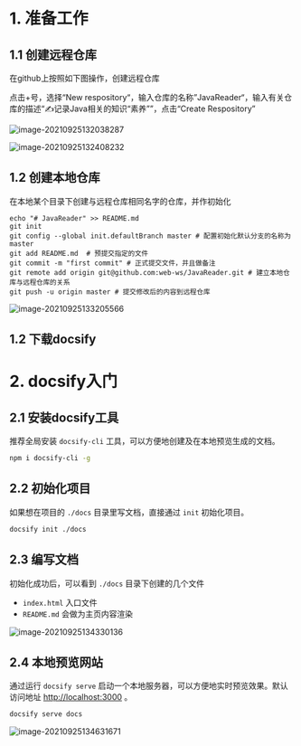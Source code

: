 # 1. 准备工作

## 1.1 创建远程仓库

在github上按照如下图操作，创建远程仓库

点击+号，选择“New respository“，输入仓库的名称”JavaReader“，输入有关仓库的描述“✍记录Java相关的知识“素养””，点击“Create Respository”

![image-20210925132038287](https://i.loli.net/2021/09/25/TG5uf1k3stJhRVa.png)

![image-20210925132408232](https://i.loli.net/2021/09/25/kCp2ODcVmibdJ73.png)

## 1.2 创建本地仓库

在本地某个目录下创建与远程仓库相同名字的仓库，并作初始化

```shell
echo "# JavaReader" >> README.md
git init
git config --global init.defaultBranch master # 配置初始化默认分支的名称为master
git add README.md  # 预提交指定的文件
git commit -m "first commit" # 正式提交文件，并且做备注
git remote add origin git@github.com:web-ws/JavaReader.git # 建立本地仓库与远程仓库的关系
git push -u origin master # 提交修改后的内容到远程仓库
```

![image-20210925133205566](https://i.loli.net/2021/09/25/S1eoMupvlFLkAcU.png)

## 1.2 下载docsify

# 2. docsify入门

## 2.1 安装docsify工具

推荐全局安装 `docsify-cli` 工具，可以方便地创建及在本地预览生成的文档。

```bash
npm i docsify-cli -g
```

## 2.2 初始化项目

如果想在项目的 `./docs` 目录里写文档，直接通过 `init` 初始化项目。

```bash
docsify init ./docs
```

## 2.3 编写文档

初始化成功后，可以看到 `./docs` 目录下创建的几个文件

- `index.html` 入口文件
- `README.md` 会做为主页内容渲染

![image-20210925134330136](https://i.loli.net/2021/09/25/ftAmHv129wKu4QY.png)

## 2.4 本地预览网站

通过运行 `docsify serve` 启动一个本地服务器，可以方便地实时预览效果。默认访问地址 [http://localhost:3000](http://localhost:3000/) 。

```bash
docsify serve docs
```

![image-20210925134631671](https://i.loli.net/2021/09/25/FYlAmDwugrGUOoH.png)



